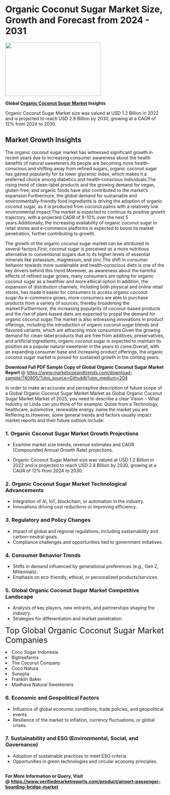 <H1>Organic Coconut Sugar Market Size, Growth and Forecast from 2024 - 2031</H1><img class="aligncenter size-medium wp-image-584254" src="https://thirdeyenews.in/wp-content/uploads/2024/09/Global-Market-Research-300x168.jpeg" alt="" width="300" height="168" /><p><strong>Global&nbsp;<a href="https://www.marketsizeandtrends.com/download-sample/740800/?utm_source=Github8j?utm_medium=204">Organic Coconut Sugar Market</a> Insights</strong></p><p>Organic Coconut Sugar Market size was valued at USD 1.2 Billion in 2022 and is projected to reach USD 2.8 Billion by 2030, growing at a CAGR of 12% from 2024 to 2030.</p><p><h2>Market Growth Insights</h2> <p>The organic coconut sugar market has witnessed significant growth in recent years due to increasing consumer awareness about the health benefits of natural sweeteners.As people are becoming more health-conscious and shifting away from refined sugars, organic coconut sugar has gained popularity for its lower glycemic index, which makes it a preferred choice among diabetics and health-conscious individuals.The rising trend of clean-label products and the growing demand for vegan, gluten-free, and organic foods have also contributed to the market’s expansion.Furthermore, the global demand for sustainable and environmentally-friendly food ingredients is driving the adoption of organic coconut sugar, as it is produced from coconut palms with a relatively low environmental impact.The market is expected to continue its positive growth trajectory, with a projected CAGR of 8-10% over the next 5 years.Additionally, the increasing availability of organic coconut sugar in retail stores and e-commerce platforms is expected to boost its market penetration, further contributing to growth.</p> <p>The growth of the organic coconut sugar market can be attributed to several factors.First, coconut sugar is perceived as a more nutritious alternative to conventional sugars due to its higher levels of essential minerals like potassium, magnesium, and zinc.The shift in consumer behavior towards more sustainable and health-conscious diets is one of the key drivers behind this trend.Moreover, as awareness about the harmful effects of refined sugar grows, many consumers are opting for organic coconut sugar as a healthier and more ethical option.In addition, the expansion of distribution channels, including both physical and online retail stores, has made it easier for consumers to access organic coconut sugar.As e-commerce grows, more consumers are able to purchase products from a variety of sources, thereby broadening the market.Furthermore, the increasing popularity of coconut-based products and the rise of plant-based diets are expected to propel the demand for organic coconut sugar.The market is also witnessing innovations in product offerings, including the introduction of organic coconut sugar blends and flavored variants, which are attracting more consumers.Given the growing demand for clean-label products that are free from additives, preservatives, and artificial ingredients, organic coconut sugar is expected to maintain its position as a popular natural sweetener in the years to come.Overall, with an expanding consumer base and increasing product offerings, the organic coconut sugar market is poised for sustained growth in the coming years.</p> <p><span class=""><strong>Download Full PDF Sample Copy of Global Organic Coconut Sugar Market Report</strong> @ <a href="https://www.marketsizeandtrends.com/download-sample/740800/?utm_source=Github8j?utm_medium=204" target="_blank">https://www.marketsizeandtrends.com/download-sample/740800/?utm_source=Github8j?utm_medium=204</a></span></p><p>In order to make an accurate and perceptive description of future scope of a Global&nbsp;Organic Coconut Sugar Market Market as Global&nbsp;Organic Coconut Sugar Market Market of 2025, you need to describe a clear Vision &ndash; What Industry or Linda can you think of for example: Quote from a Technology, healthcare, automotive, renewable energy, name the market you are Reffering to.However, some general trends and factors usually impact market reports and their future outlook include:</p><h3>1.&nbsp;<strong>Organic Coconut Sugar Market Growth Projections</strong></h3><ul><li>Examine market size trends, revenue estimates and CAGR (Compounded Annual Growth Rate) projections.</li><li><p>Organic Coconut Sugar Market size was valued at USD 1.2 Billion in 2022 and is projected to reach USD 2.8 Billion by 2030, growing at a CAGR of 12% from 2024 to 2030.</p></li></ul><h3>2.&nbsp;<strong>Organic Coconut Sugar Market Technological Advancements</strong></h3><ul><li>Integration of AI, IoT, blockchain, or automation in the industry.</li><li>Innovations driving cost reductions or improving efficiency.</li></ul><h3>3.&nbsp;<strong>Regulatory and Policy Changes</strong></h3><ul><li>Impact of global and regional regulations, including sustainability and carbon-neutral goals.</li><li>Compliance challenges and opportunities tied to government initiatives.</li></ul><h3>4.&nbsp;<strong>Consumer Behavior Trends</strong></h3><ul><li>Shifts in demand influenced by generational preferences (e.g., Gen Z, Millennials).</li><li>Emphasis on eco-friendly, ethical, or personalized products/services.</li></ul><h3>5.&nbsp;<strong>Global Organic Coconut Sugar Market Competitive Landscape</strong></h3><ul><li>Analysis of key players, new entrants, and partnerships shaping the industry.</li><li>Strategies for differentiation and market penetration.</li></ul><p data-pm-slice="1 1 []"><span style="color: inherit; font-family: inherit; font-size: 25px;">Top Global Organic Coconut Sugar Market Companies</span></p><div class="" data-test-id=""><p><li>Coco Sugar Indonesia</li><li> Bigtreefarms</li><li> The Coconut Company</li><li> Coco Natura</li><li> Sunopta</li><li> Franklin Baker</li><li> Madhava Natural Sweeteners</li></p></div><h3>6.&nbsp;<strong>Economic and Geopolitical Factors</strong></h3><ul><li>Influence of global economic conditions, trade policies, and geopolitical events.</li><li>Resilience of the market to inflation, currency fluctuations, or global crises.</li></ul><h3>7.&nbsp;<strong>Sustainability and ESG (Environmental, Social, and Governance)</strong></h3><ul><li>Adoption of sustainable practices to meet ESG criteria.</li><li>Opportunities in green technologies and circular economy principles.</li></ul><h2><strong style="font-size: 14px;">For More Information or Query, Visit @&nbsp;</strong><a style="background-color: #ffffff; font-size: 14px;" href="https://www.marketsizeandtrends.com/report/organic-coconut-sugar-market/" target="_blank">https://www.verifiedmarketreports.com/product/airport-passenger-boarding-bridge-market</a></h2>